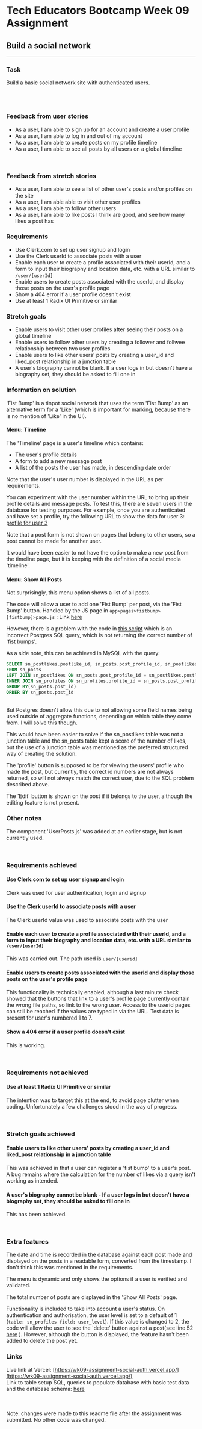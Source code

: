 # Tech Educators Bootcamp Week 09 Assignment


## Build a social network
-------------------------------------------------

### Task

Build a basic social network site with authenticated users.

<br>
<br>

### Feedback from user stories
- As a user, I am able to sign up for an account and create a user profile
- As a user, I am able to log in and out of my account
- As a user, I am able to create posts on my profile timeline
- As a user, I am able to see all posts by all users on a global timeline

<br>

### Feedback from stretch stories
- As a user, I am able to see a list of other user's posts and/or profiles on the site
- As a user, I am able able to visit other user profiles
- As a user, I am able to follow other users
- As a user, I am able to like posts I think are good, and see how many likes a post has


### Requirements

- Use Clerk.com to set up user signup and login
- Use the Clerk userId to associate posts with a user
- Enable each user to create a profile associated with their userId, and a form to input their biography and location data, etc. with a URL similar to ```/user/[userId]```
- Enable users to create posts associated with the userId, and display those posts on the user's profile page
- Show a 404 error if a user profile doesn't exist
- Use at least 1 Radix UI Primitive or similar


### Stretch goals

- Enable users to visit other user profiles after seeing their posts on a global timeline
- Enable users to follow other users by creating a follower and follwee relationship between two user profiles
- Enable users to like other users' posts by creating a user_id and liked_post relationship in a junction table
- A user's biography cannot be blank. If a user logs in but doesn't have a biography set, they should be asked to fill one in


### Information on solution

'Fist Bump' is a tinpot social network that uses the term 'Fist Bump' as an alternative term for a 'Like' (which is important for marking, because there is no mention of 'Like' in the UI).

#### Menu: Timeline

The 'Timeline' page is a user's timeline which contains:
- The user's profile details
- A form to add a new message post
- A list of the posts the user has made, in descending date order

Note that the user's user number is displayed in the URL as per requirements.

You can experiment with the user number within the URL to bring up their profile details and message posts.
To test this, there are seven users in the database for testing purposes. For example, once you are authenticated and have set a profile, try the following URL to show the data for user 3: [profile for user 3](https://wk09-assignment-social-auth.vercel.app/pages/user/3) 

Note that a post form is not shown on pages that belong to other users, so a post cannot be made for another user.

It would have been easier to not have the option to make a new post from the timeline page, but it is keeping with the definition of a social media 'timeline'.
<br>

#### Menu: Show All Posts

Not surprisingly, this menu option shows a list of all posts.

The code will allow a user to add one 'Fist Bump' per post, via the 'Fist Bump' button. Handled by the JS page in `app>pages>fistbump>[fistbump]>page.js` : Link [here](https://github.com/mrdb303/wk09-assignment-social-auth/tree/main/src/app/pages/fistbump/%5Bfistbump%5D)

However, there is a problem with the code in [this script](https://github.com/mrdb303/wk09-assignment-social-auth/blob/main/src/app/pages/all_posts/page.js) which is an incorrect Postgres SQL query, which is not returning the correct number of 'fist bumps'.

As a side note, this can be achieved in MySQL with the query:

``` sql
SELECT sn_postlikes.postlike_id, sn_posts.post_profile_id, sn_postlikes.postlike_profile_id, sn_posts.post_clerk_id, sn_posts.post_id, sn_posts.post_title, sn_posts.post_content, COUNT(sn_postlikes.postlike_profile_id) 
FROM sn_posts
LEFT JOIN sn_postlikes ON sn_posts.post_profile_id = sn_postlikes.postlike_profile_id
INNER JOIN sn_profiles ON sn_profiles.profile_id = sn_posts.post_profile_id
GROUP BY(sn_posts.post_id)
ORDER BY sn_posts.post_id
```
<br>
But Postgres doesn't allow this due to not allowing some field names being used outside of aggregate functions, depending on which table they come from.
I will solve this though.

This would have been easier to solve if the sn_postlikes table was not a junction table and the sn_posts table kept a score of the number of likes, but the use of a junction table was mentioned as the preferred structured way of creating the solution. 

The 'profile' button is supposed to be for viewing the users' profile who made the post, but currently, the correct id numbers are not always returned, so will not always match the correct user, due to the SQL problem described above.

The 'Edit' button is shown on the post if it belongs to the user, although the editing feature is not present.




### Other notes

The component 'UserPosts.js' was added at an earlier stage, but is not currently used.

<br>

### Requirements achieved

#### Use Clerk.com to set up user signup and login
Clerk was used for user authentication, login and signup

#### Use the Clerk userId to associate posts with a user
The Clerk userId value was used to associate posts with the user

#### Enable each user to create a profile associated with their userId, and a form to input their biography and location data, etc. with a URL similar to ```/user/[userId]```
This was carried out. The path used is `user/[userid]`

#### Enable users to create posts associated with the userId and display those posts on the user's profile page
This functionality is technically enabled, although a last minute check showed that the buttons that link to a user's profile page currently contain the wrong file paths, so link to the wrong user. Access to the userid pages can still be reached if the values are typed in via the URL. Test data is present for user's numbered 1 to 7.

#### Show a 404 error if a user profile doesn't exist
This is working.

<br/>

### Requirements not achieved
#### Use at least 1 Radix UI Primitive or similar
The intention was to target this at the end, to avoid page clutter when coding. Unfortunately a few challenges stood in the way of progress.


<br>

### Stretch goals achieved

#### Enable users to like other users' posts by creating a user_id and liked_post relationship in a junction table
This was achieved in that a user can register a 'fist bump' to a user's post. A bug remains where the calculation for the number of likes via a query isn't working as intended.

#### A user's biography cannot be blank - If a user logs in but doesn't have a biography set, they should be asked to fill one in
This has been achieved.

<br/>

### Extra features

The date and time is recorded in the database against each post made and displayed on the posts in a readable form, converted from the timestamp. I don't think this was mentioned in the requirements.

The menu is dynamic and only shows the options if a user is verified and validated.

The total number of posts are displayed in the 'Show All Posts' page.

Functionality is included to take into account a user's status. On authentication and authorisation, the user level is set to a default of 1 (`table: sn_profiles field: user_level`).
If this value is changed to 2, the code will allow the user to see the 'delete' button against a post(see line 52 [here](https://github.com/mrdb303/wk09-assignment-social-auth/blob/main/src/app/pages/all_posts/page.js) ). However, although the button is displayed, the feature hasn't been added to delete the post yet.
<br>



### Links

Live link at Vercel: [https://wk09-assignment-social-auth.vercel.app/](https://wk09-assignment-social-auth.vercel.app/)<br>
Link to table setup SQL, queries to populate database with basic test data and the database schema: [here](https://github.com/mrdb303/wk09-assignment-social-auth/tree/main/src/documentation)<br>

<br><br>
Note: changes were made to this readme file after the assignment was submitted. No other code was changed.


